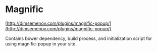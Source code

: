 Magnific
========

[http://dimsemenov.com/plugins/magnific-popup/](http://dimsemenov.com/plugins/magnific-popup/)

Contains bower dependency, build process, and initialization script for using magnific-popup in your site.


